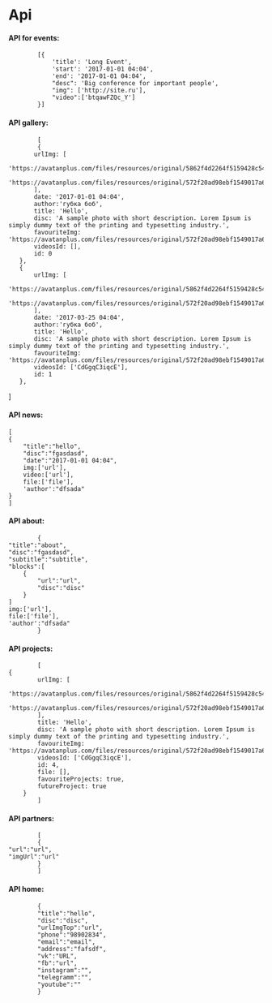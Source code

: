 # Api
#### API for events:

            [{
                'title': 'Long Event',
                'start': '2017-01-01 04:04',
                'end': '2017-01-01 04:04',
                "desc": 'Big conference for important people',
                "img": ['http://site.ru'],
                "video":['btqawFZQc_Y']
            }]
#### API gallery:

            [
            {
           urlImg: [
               'https://avatanplus.com/files/resources/original/5862f4d2264f5159428c54ed.jpg',
               'https://avatanplus.com/files/resources/original/572f20ad98ebf1549017a63a.jpg'
           ],
           date: '2017-01-01 04:04',
           author:'губка боб',
           title: 'Hello',
           disc: 'A sample photo with short description. Lorem Ipsum is simply dummy text of the printing and typesetting industry.',
           favouriteImg: 'https://avatanplus.com/files/resources/original/572f20ad98ebf1549017a63a.jpg',
           videosId: [],
           id: 0
       },
       {
           urlImg: [
               'https://avatanplus.com/files/resources/original/5862f4d2264f5159428c54ed.jpg',
               'https://avatanplus.com/files/resources/original/572f20ad98ebf1549017a63a.jpg'
           ],
           date: '2017-03-25 04:04',
           author:'губка боб',
           title: 'Hello',
           disc: 'A sample photo with short description. Lorem Ipsum is simply dummy text of the printing and typesetting industry.',
           favouriteImg: 'https://avatanplus.com/files/resources/original/572f20ad98ebf1549017a63a.jpg',
           videosId: ['CdGgqC3iqcE'],
           id: 1
       },
]
#### API news:
    [
    {
        "title":"hello",
        "disc":"fgasdasd",
        "date":"2017-01-01 04:04",
        img:['url'],
        video:['url'],
        file:['file'],
        'author':"dfsada"
    }
    ]
#### API about:
            {
    "title":"about",
    "disc":"fgasdasd",
    "subtitle":"subtitle",
    "blocks":[
        {
            "url":"url",
            "disc":"disc"
        }
    ]
    img:['url'],
    file:['file'],
    'author':"dfsada"
            }
#### API projects:
            [
    {
            urlImg: [
                'https://avatanplus.com/files/resources/original/5862f4d2264f5159428c54ed.jpg',
                'https://avatanplus.com/files/resources/original/572f20ad98ebf1549017a63a.jpg'
            ],
            title: 'Hello',
            disc: 'A sample photo with short description. Lorem Ipsum is simply dummy text of the printing and typesetting industry.',
            favouriteImg: 'https://avatanplus.com/files/resources/original/572f20ad98ebf1549017a63a.jpg',
            videosId: ['CdGgqC3iqcE'],
            id: 4,
            file: [],
            favouriteProjects: true,
            futureProject: true
        }
            ]
#### API partners:
            [
            {
    "url":"url",
    "imgUrl":"url"
            }
            ]
#### API home:
            {
            "title":"hello",
            "disc":"disc",
            "urlImgTop":"url",
            "phone":"98902834",
            "email":"email",
            "address":"fafsdf",
            "vk":"URL",
            "fb":"url",
            "instagram":"",
            "telegramm":"",
            "youtube":""
            }

